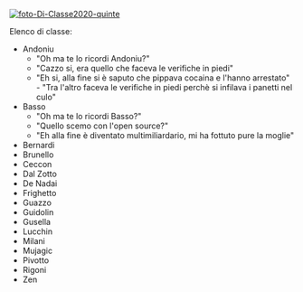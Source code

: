 


<a href="https://ibb.co/p2GLysv"><img src="https://i.ibb.co/LSbZ5qz/foto-Di-Classe2020-quinte.jpg" alt="foto-Di-Classe2020-quinte" border="0"></a>

Elenco di classe:
- Andoniu
	- "Oh ma te lo ricordi Andoniu?"
	- "Cazzo si, era quello che faceva le verifiche in piedi"
	- "Eh si, alla fine si è saputo che pippava cocaina e l'hanno arrestato" - "Tra l'altro faceva le verifiche in piedi perchè si infilava i panetti nel culo"
- Basso
	- "Oh ma te lo ricordi Basso?"
	-  "Quello scemo con l'open source?"
	-  "Eh alla fine è diventato multimiliardario, mi ha fottuto pure la moglie"
- Bernardi
- Brunello
- Ceccon
- Dal Zotto
- De Nadai
- Frighetto
- Guazzo
- Guidolin
- Gusella
- Lucchin
- Milani 
- Mujagic
- Pivotto
- Rigoni
- Zen
<!--stackedit_data:
eyJoaXN0b3J5IjpbNDQ0NTkxOTYyLC0xNTA1ODE4MTgzXX0=
-->